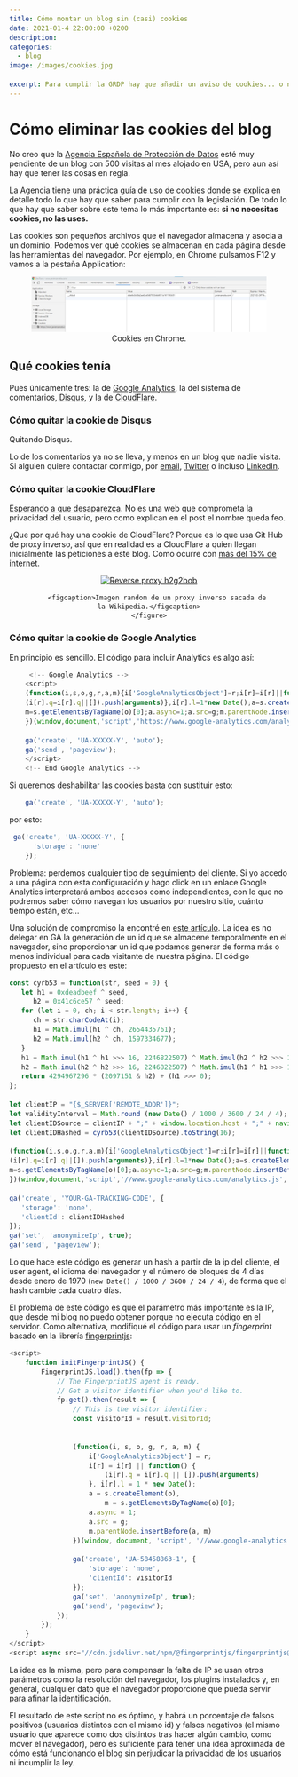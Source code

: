```yaml
---
title: Cómo montar un blog sin (casi) cookies
date: 2021-01-4 22:00:00 +0200
description: 
categories:
  - blog
image: /images/cookies.jpg

excerpt: Para cumplir la GRDP hay que añadir un aviso de cookies... o no usar cookies
---
```


# Cómo eliminar las cookies del blog

No creo que la [Agencia Española de Protección de Datos](https://www.aepd.es/es) esté muy pendiente de un blog con 500 visitas al mes alojado en USA, pero aun así hay que tener las cosas en regla. 

La Agencia tiene una práctica [guía de uso de cookies](https://www.aepd.es/sites/default/files/2020-07/guia-cookies.pdf) donde se explica en detalle todo lo que hay que saber para cumplir con la legislación. De todo lo que hay que saber sobre este tema lo más importante es: **si no necesitas cookies, no las uses.**

Las cookies son pequeños archivos que el navegador almacena y asocia a un dominio. Podemos ver qué cookies se almacenan en cada página desde las herramientas del navegador. Por ejemplo, en Chrome pulsamos F12 y vamos a la pestaña Application:

<div style="text-align:center">
    <figure>
        <img alt="Cookies en Chrome." src ="/images/cookies-chrome.jpg" />
        <figcaption>Cookies en Chrome.</figcaption>
    </figure>
</div>

## Qué cookies tenía

Pues únicamente tres: la de [Google Analytics](https://analytics.google.com/analytics/web/), la del sistema de comentarios, [Disqus](https://disqus.com/), y la de [CloudFlare](https://www.cloudflare.com/es-es/). 

### Cómo quitar la cookie de Disqus

Quitando Disqus.

Lo de los comentarios ya no se lleva, y menos en un blog que nadie visita. Si alguien quiere contactar conmigo, por [email](mailto:javier.cancela@hey.com), [Twitter](https://twitter.com/javier_cancela_) o incluso [LinkedIn](https://www.linkedin.com/in/javiercancela).

### Cómo quitar la cookie CloudFlare

[Esperando a que desaparezca](https://blog.cloudflare.com/deprecating-cfduid-cookie/). No es una web que comprometa la privacidad del usuario, pero como explican en el post el nombre queda feo.

¿Que por qué hay una cookie de CloudFlare? Porque es lo que usa Git Hub de proxy inverso, así que en realidad es a CloudFlare a quien llegan inicialmente las peticiones a este blog. Como ocurre con [más del 15% de internet](https://w3techs.com/technologies/details/cn-cloudflare).

<div style="text-align:center">
    <figure>
        <a title="H2g2bob, CC0, via Wikimedia Commons" href="https://commons.wikimedia.org/wiki/File:Reverse_proxy_h2g2bob.svg">
          <img alt="Reverse proxy h2g2bob" src="https://upload.wikimedia.org/wikipedia/commons/thumb/6/67/Reverse_proxy_h2g2bob.svg/256px-Reverse_proxy_h2g2bob.svg.png"></a>

        <figcaption>Imagen random de un proxy inverso sacada de la Wikipedia.</figcaption>
    </figure>
</div>

### Cómo quitar la cookie de Google Analytics

En principio es sencillo. El código para incluir Analytics es algo así:

```javascript
     <!-- Google Analytics -->
    <script>
    (function(i,s,o,g,r,a,m){i['GoogleAnalyticsObject']=r;i[r]=i[r]||function(){
    (i[r].q=i[r].q||[]).push(arguments)},i[r].l=1*new Date();a=s.createElement(o),
    m=s.getElementsByTagName(o)[0];a.async=1;a.src=g;m.parentNode.insertBefore(a,m)
    })(window,document,'script','https://www.google-analytics.com/analytics.js','ga');

    ga('create', 'UA-XXXXX-Y', 'auto');
    ga('send', 'pageview');
    </script>
    <!-- End Google Analytics -->
```

Si queremos deshabilitar las cookies basta con sustituir esto:
```javascript
    ga('create', 'UA-XXXXX-Y', 'auto');
```
por esto:
```javascript
 ga('create', 'UA-XXXXX-Y', {
      'storage': 'none'
    });
```

Problema: perdemos cualquier tipo de seguimiento del cliente. Si yo accedo a una página con esta configuración y hago click en un enlace Google Analytics interpretará ambos accesos como independientes, con lo que no podremos saber cómo navegan los usuarios por nuestro sitio, cuánto tiempo están, etc...

Una solución de compromiso la encontré en [este artículo](https://helgeklein.com/blog/2020/06/google-analytics-cookieless-tracking-without-gdpr-consent/). La idea es no delegar en GA la generación de un id que se almacene temporalmente en el navegador, sino proporcionar un id que podamos generar de forma más o menos individual para cada visitante de nuestra página. El código propuesto en el artículo es este:

```javascript
const cyrb53 = function(str, seed = 0) {
   let h1 = 0xdeadbeef ^ seed,
      h2 = 0x41c6ce57 ^ seed;
   for (let i = 0, ch; i < str.length; i++) {
      ch = str.charCodeAt(i);
      h1 = Math.imul(h1 ^ ch, 2654435761);
      h2 = Math.imul(h2 ^ ch, 1597334677);
   }
   h1 = Math.imul(h1 ^ h1 >>> 16, 2246822507) ^ Math.imul(h2 ^ h2 >>> 13, 3266489909);
   h2 = Math.imul(h2 ^ h2 >>> 16, 2246822507) ^ Math.imul(h1 ^ h1 >>> 13, 3266489909);
   return 4294967296 * (2097151 & h2) + (h1 >>> 0);
};

let clientIP = "{$_SERVER['REMOTE_ADDR']}";
let validityInterval = Math.round (new Date() / 1000 / 3600 / 24 / 4);
let clientIDSource = clientIP + ";" + window.location.host + ";" + navigator.userAgent + ";" + navigator.language + ";" + validityInterval;
let clientIDHashed = cyrb53(clientIDSource).toString(16);

(function(i,s,o,g,r,a,m){i['GoogleAnalyticsObject']=r;i[r]=i[r]||function(){
(i[r].q=i[r].q||[]).push(arguments)},i[r].l=1*new Date();a=s.createElement(o),
m=s.getElementsByTagName(o)[0];a.async=1;a.src=g;m.parentNode.insertBefore(a,m)
})(window,document,'script','//www.google-analytics.com/analytics.js','ga');

ga('create', 'YOUR-GA-TRACKING-CODE', {
   'storage': 'none',
   'clientId': clientIDHashed
});
ga('set', 'anonymizeIp', true);
ga('send', 'pageview');
```

Lo que hace este código es generar un hash a partir de la ip del cliente, el user agent, el idioma del navegador y el número de bloques de 4 días desde enero de 1970 (`new Date() / 1000 / 3600 / 24 / 4`), de forma que el hash cambie cada cuatro días.

El problema de este código es que el parámetro más importante es la IP, que desde mi blog no puedo obtener porque no ejecuta código en el servidor. Como alternativa, modifiqué el código para usar un _fingerprint_ basado en la librería [fingerprintjs](https://github.com/fingerprintjs/fingerprintjs):

```javascript
<script>
    function initFingerprintJS() {
        FingerprintJS.load().then(fp => {
            // The FingerprintJS agent is ready.
            // Get a visitor identifier when you'd like to.
            fp.get().then(result => {
                // This is the visitor identifier:
                const visitorId = result.visitorId;


                (function(i, s, o, g, r, a, m) {
                    i['GoogleAnalyticsObject'] = r;
                    i[r] = i[r] || function() {
                        (i[r].q = i[r].q || []).push(arguments)
                    }, i[r].l = 1 * new Date();
                    a = s.createElement(o),
                        m = s.getElementsByTagName(o)[0];
                    a.async = 1;
                    a.src = g;
                    m.parentNode.insertBefore(a, m)
                })(window, document, 'script', '//www.google-analytics.com/analytics.js', 'ga');

                ga('create', 'UA-58458863-1', {
                    'storage': 'none',
                    'clientId': visitorId
                });
                ga('set', 'anonymizeIp', true);
                ga('send', 'pageview');
            });
        });
    }
</script>
<script async src="//cdn.jsdelivr.net/npm/@fingerprintjs/fingerprintjs@3/dist/fp.min.js" onload="initFingerprintJS()"></script>
```
La idea es la misma, pero para compensar la falta de IP se usan otros parámetros como la resolución del navegador, los plugins instalados y, en general, cualquier dato que el navegador proporcione que pueda servir para afinar la identificación.

El resultado de este script no es óptimo, y habrá un porcentaje de falsos positivos (usuarios distintos con el mismo id) y falsos negativos (el mismo usuario que aparece como dos distintos tras hacer algún cambio, como mover el navegador), pero es suficiente para tener una idea aproximada de cómo está funcionando el blog sin perjudicar la privacidad de los usuarios ni incumplir la ley.

